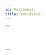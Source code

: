 ```yaml
---
id: Variáveis.
title: Variáveis.
---
```


|                                                                                                   |
| ------------------------------------------------------------------------------------------------- |
| [<!-- INCLUDE #_command_.CLEAR VARIABLE.Syntax -->](../../commands-legacy/clear-variable.md)<br/> |
| [<!-- INCLUDE #_command_.LOAD VARIABLES.Syntax -->](../../commands-legacy/load-variables.md)<br/> |
| [<!-- INCLUDE #_command_.SAVE VARIABLES.Syntax -->](../../commands-legacy/save-variables.md)<br/> |
